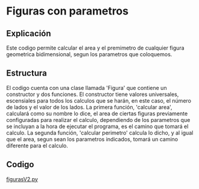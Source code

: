 # Figuras con parametros

## Explicación
Este codigo permite calcular el area y el premimetro de cualquier figura geometrica bidimensional, segun los parametros que coloquemos.

## Estructura
El codigo cuenta con una clase llamada 'Figura' que contiene un constructor y dos funciones. El constructor tiene valores universales, escensiales para todos los calculos que se harán, en este caso, el número de lados y el valor de los lados. La primera función, 'calcular area', calculará como su nombre lo dice, el area de ciertas figuras previamente configuradas para realizar el calculo, dependiendo de los parametros que se incluyan a la hora de ejecutar el programa, es el camino que tomará el calculo. La segunda función, 'calcular perimetro' calcula lo dicho, y al igual que el area, segun sean los parametros indicados, tomará un camino diferente para el calculo.

## Codigo
[figurasV2.py](https://github.com/Devcrow24/POO1/blob/main/Actividad%2002%20-%20Figuras%20con%20parametros/figurasV2.py)